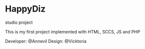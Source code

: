 # HappyDiz
studio project

This is my first project implemented with HTML, SCCS, JS and PHP

Developer: @Annevil
Design: @Vicktoria
